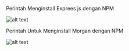 Perintah Menginstall Exprees js dengan NPM


![alt text](http://url/to/img.png](https://raw.githubusercontent.com/Rasyahodhe/latihan_crud_express_binar/main/aboutnpm/express.png)https://raw.githubusercontent.com/Rasyahodhe/latihan_crud_express_binar/main/aboutnpm/express.png)

Perintah Untuk Menginstall Morgan dengan NPM


![alt text](http://url/to/img.png](https://raw.githubusercontent.com/Rasyahodhe/latihan_crud_express_binar/main/aboutnpm/express.png)https://raw.githubusercontent.com/Rasyahodhe/latihan_crud_express_binar/main/aboutnpm/express.png](https://raw.githubusercontent.com/Rasyahodhe/latihan_crud_express_binar/main/aboutnpm/morgan.png)https://raw.githubusercontent.com/Rasyahodhe/latihan_crud_express_binar/main/aboutnpm/morgan.png)

